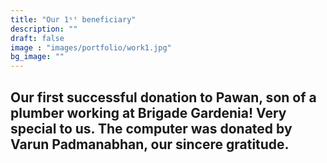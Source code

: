 ```yaml
---
title: "Our 1ˢᵗ beneficiary"
description: ""
draft: false
image : "images/portfolio/work1.jpg"
bg_image: ""
---
```

## Our first successful donation to Pawan, son of a plumber working at Brigade Gardenia! Very special to us. The computer was donated by Varun Padmanabhan, our sincere gratitude. 